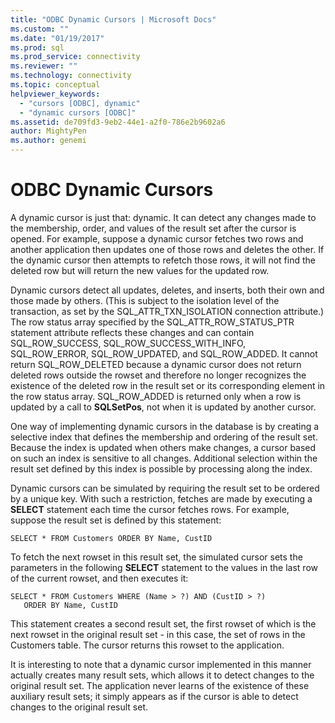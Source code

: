 ```yaml
---
title: "ODBC Dynamic Cursors | Microsoft Docs"
ms.custom: ""
ms.date: "01/19/2017"
ms.prod: sql
ms.prod_service: connectivity
ms.reviewer: ""
ms.technology: connectivity
ms.topic: conceptual
helpviewer_keywords: 
  - "cursors [ODBC], dynamic"
  - "dynamic cursors [ODBC]"
ms.assetid: de709fd3-9eb2-44e1-a2f0-786e2b9602a6
author: MightyPen
ms.author: genemi
---
```

# ODBC Dynamic Cursors
A dynamic cursor is just that: dynamic. It can detect any changes made to the membership, order, and values of the result set after the cursor is opened. For example, suppose a dynamic cursor fetches two rows and another application then updates one of those rows and deletes the other. If the dynamic cursor then attempts to refetch those rows, it will not find the deleted row but will return the new values for the updated row.  
  
 Dynamic cursors detect all updates, deletes, and inserts, both their own and those made by others. (This is subject to the isolation level of the transaction, as set by the SQL_ATTR_TXN_ISOLATION connection attribute.) The row status array specified by the SQL_ATTR_ROW_STATUS_PTR statement attribute reflects these changes and can contain SQL_ROW_SUCCESS, SQL_ROW_SUCCESS_WITH_INFO, SQL_ROW_ERROR, SQL_ROW_UPDATED, and SQL_ROW_ADDED. It cannot return SQL_ROW_DELETED because a dynamic cursor does not return deleted rows outside the rowset and therefore no longer recognizes the existence of the deleted row in the result set or its corresponding element in the row status array. SQL_ROW_ADDED is returned only when a row is updated by a call to **SQLSetPos**, not when it is updated by another cursor.  
  
 One way of implementing dynamic cursors in the database is by creating a selective index that defines the membership and ordering of the result set. Because the index is updated when others make changes, a cursor based on such an index is sensitive to all changes. Additional selection within the result set defined by this index is possible by processing along the index.  
  
 Dynamic cursors can be simulated by requiring the result set to be ordered by a unique key. With such a restriction, fetches are made by executing a **SELECT** statement each time the cursor fetches rows. For example, suppose the result set is defined by this statement:  
  
```  
SELECT * FROM Customers ORDER BY Name, CustID  
```  
  
 To fetch the next rowset in this result set, the simulated cursor sets the parameters in the following **SELECT** statement to the values in the last row of the current rowset, and then executes it:  
  
```  
SELECT * FROM Customers WHERE (Name > ?) AND (CustID > ?)  
   ORDER BY Name, CustID  
```  
  
 This statement creates a second result set, the first rowset of which is the next rowset in the original result set - in this case, the set of rows in the Customers table. The cursor returns this rowset to the application.  
  
 It is interesting to note that a dynamic cursor implemented in this manner actually creates many result sets, which allows it to detect changes to the original result set. The application never learns of the existence of these auxiliary result sets; it simply appears as if the cursor is able to detect changes to the original result set.
